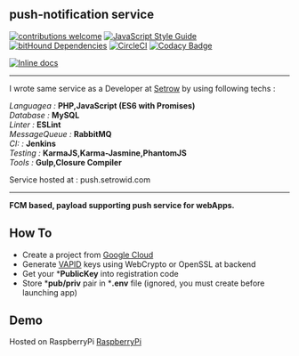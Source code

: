 ## push-notification service

[![contributions welcome](https://img.shields.io/badge/contributions-welcome-brightgreen.svg?style=flat)](https://github.com/dwyl/esta/issues)
[![JavaScript Style Guide](https://img.shields.io/badge/code_style-standard-brightgreen.svg)](https://standardjs.com)
[![bitHound Dependencies](https://www.bithound.io/github/Semyonic/push-notifications/badges/dependencies.svg)](https://www.bithound.io/github/Semyonic/push-notifications/master/dependencies/npm)
[![CircleCI](https://circleci.com/gh/Semyonic/push-notifications.svg?style=svg&circle-token=4a7e37e29a70d3c44892ba8bbb809ca7f1e21ead)](https://circleci.com/gh/Semyonic/push-notifications)
[![Codacy Badge](https://api.codacy.com/project/badge/Grade/9adf3b6850664b398b3e5ac57ea61a24)](https://www.codacy.com?utm_source=github.com&amp;utm_medium=referral&amp;utm_content=Semyonic/push-notifications&amp;utm_campaign=Badge_Grade)

[![Inline docs](http://inch-ci.org/github/Semyonic/rest-api.svg?branch=master)](http://inch-ci.org/github/Semyonic/rest-api)


- - -
I wrote same service as a Developer at [Setrow](https://www.setrow.com/en/) by using following techs :

*Languagea :* **PHP,JavaScript (ES6 with Promises)**<br/>
*Database :* **MySQL**<br/>
*Linter :* **ESLint**<br/>
*MessageQueue :* **RabbitMQ**<br/>
*CI: :* **Jenkins**<br/>
*Testing :* **KarmaJS,Karma-Jasmine,PhantomJS**</br>
*Tools :* **Gulp,Closure Compiler**</br>

Service hosted at : push.setrowid.com

- - -
**FCM based, payload supporting push service for webApps.**

## How To
* Create a project from [Google Cloud](https://console.firebase.google.com/)
* Generate [VAPID](https://github.com/web-push-libs/web-push) keys using WebCrypto or OpenSSL at backend
* Get your ***PublicKey** into registration code
* Store ***pub/priv** pair in ***.env** file (ignored, you must create before launching app)

## Demo

Hosted on RaspberryPi
[RaspberryPi](https://fattier-galago-5339.dataplicity.io/)
